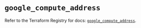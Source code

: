 # `google_compute_address`

Refer to the Terraform Registry for docs: [`google_compute_address`](https://registry.terraform.io/providers/hashicorp/google/6.36.1/docs/resources/compute_address).
